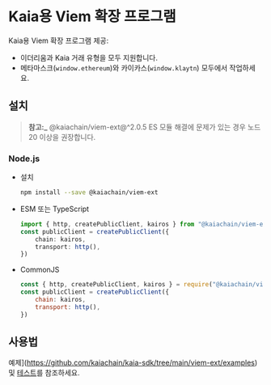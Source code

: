 # Kaia용 Viem 확장 프로그램

Kaia용 Viem 확장 프로그램 제공:

 - 이더리움과 Kaia 거래 유형을 모두 지원합니다.
 - 메타마스크(`window.ethereum`)와 카이카스(`window.klaytn`) 모두에서 작업하세요.

## 설치

> **참고:_**
> @kaiachain/viem-ext@^2.0.5 ES 모듈 해결에 문제가 있는 경우 노드 20 이상을 권장합니다.

### Node.js

 - 설치
    ```sh
    npm install --save @kaiachain/viem-ext
    ```
 - ESM 또는 TypeScript
    ```ts
    import { http, createPublicClient, kairos } from "@kaiachain/viem-ext";
    const publicClient = createPublicClient({
        chain: kairos,
        transport: http(),
    })
    ```
 - CommonJS
    ```js
    const { http, createPublicClient, kairos } = require("@kaiachain/viem-ext");
    const publicClient = createPublicClient({
        chain: kairos,
        transport: http(),
    })
    ```

## 사용법

예제](https://github.com/kaiachain/kaia-sdk/tree/main/viem-ext/examples) 및 [테스트](https://github.com/kaiachain/kaia-sdk/tree/main/viem-ext/tests)를 참조하세요.